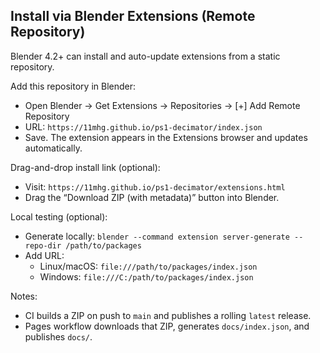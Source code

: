 ## Install via Blender Extensions (Remote Repository)

Blender 4.2+ can install and auto-update extensions from a static repository.

Add this repository in Blender:

- Open Blender → Get Extensions → Repositories → [+] Add Remote Repository
- URL: `https://11mhg.github.io/ps1-decimator/index.json`
- Save. The extension appears in the Extensions browser and updates automatically.

Drag-and-drop install link (optional):

- Visit: `https://11mhg.github.io/ps1-decimator/extensions.html`
- Drag the “Download ZIP (with metadata)” button into Blender.

Local testing (optional):

- Generate locally: `blender --command extension server-generate --repo-dir /path/to/packages`
- Add URL:
  - Linux/macOS: `file:///path/to/packages/index.json`
  - Windows: `file:///C:/path/to/packages/index.json`

Notes:

- CI builds a ZIP on push to `main` and publishes a rolling `latest` release.
- Pages workflow downloads that ZIP, generates `docs/index.json`, and publishes `docs/`.
